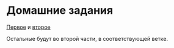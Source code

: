 # Домашние задания

[Первое](hw1.md) и [второе](hw2.md)

Остальные будут во второй части, в соответствующей ветке.
